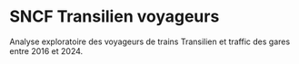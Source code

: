 # SNCF Transilien voyageurs
Analyse exploratoire des voyageurs de trains Transilien et traffic des gares entre 2016 et 2024.
 

